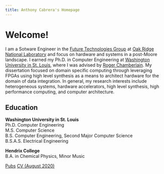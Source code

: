 ```yaml
---
title: Anthony Cabrera's Homepage
---
```


# Welcome!

I am a Sotware Engineer in the [Future Technologies 
Group](https://csmd.ornl.gov/group/future-technologies) at [Oak Ridge National
Laboratory](https://www.ornl.gov/) and focus on hardware and systems in a
post-Moore landscape. I earned my Ph.D. in Computer Engineering 
at [Washington University in St. 
Louis](https://cse.wustl.edu/Pages/default.aspx), where I was advised by [Roger
Chamberlain](https://www.cse.wustl.edu/~roger/). My dissertation focused on
domain specific computing through leveraging FPGAs using high level synthesis
as a means to architect hardware for the domain of data integration. In
general, my research interests include heterogeneous systems, hardware
accelerators, high level synthesis, high performance computing, and computer
architecture. 


## Education 

**Washington University in St. Louis**<br/>
Ph.D. Computer Engineering<br/>
M.S. Computer Science<br/>
B.S. Computer Engineering, Second Major Computer Science<br/>
B.S.A.S. Electrical Engineering<br/>


**Hendrix College**<br/>
B.A. in Chemical Physics, Minor Music

[Pubs](/pubs) [CV (August 2020)](/assets/cv.pdf)
